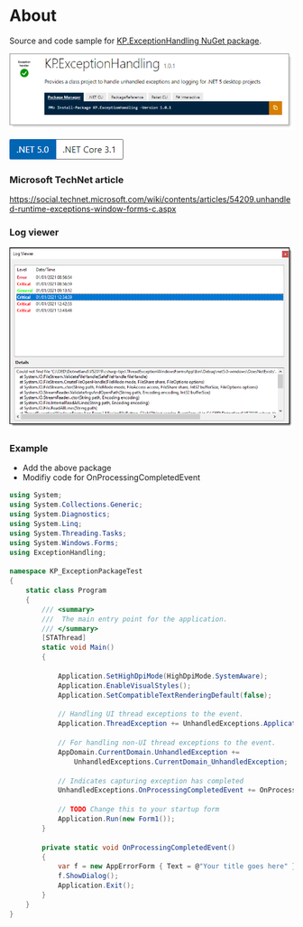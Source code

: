 # About



Source and code sample for [KP.ExceptionHandling NuGet package](https://www.nuget.org/packages/KP.ExceptionHandling/).

![screen](assets/nugetpackage1.png)


![screen1](assets/Versions.png)

### Microsoft TechNet article
https://social.technet.microsoft.com/wiki/contents/articles/54209.unhandled-runtime-exceptions-window-forms-c.aspx

### Log viewer

![screen](assets/LogViewer.png)

###  Example 

- Add the above package
- Modifiy code for OnProcessingCompletedEvent 

```csharp
using System;
using System.Collections.Generic;
using System.Diagnostics;
using System.Linq;
using System.Threading.Tasks;
using System.Windows.Forms;
using ExceptionHandling;

namespace KP_ExceptionPackageTest
{
    static class Program
    {
        /// <summary>
        ///  The main entry point for the application.
        /// </summary>
        [STAThread]
        static void Main()
        {

            Application.SetHighDpiMode(HighDpiMode.SystemAware);
            Application.EnableVisualStyles();
            Application.SetCompatibleTextRenderingDefault(false);

            // Handling UI thread exceptions to the event.
            Application.ThreadException += UnhandledExceptions.Application_ThreadException;

            // For handling non-UI thread exceptions to the event. 
            AppDomain.CurrentDomain.UnhandledException +=
                UnhandledExceptions.CurrentDomain_UnhandledException;

            // Indicates capturing exception has completed
            UnhandledExceptions.OnProcessingCompletedEvent += OnProcessingCompletedEvent;

            // TODO Change this to your startup form
            Application.Run(new Form1());
        }

        private static void OnProcessingCompletedEvent()
        {
            var f = new AppErrorForm { Text = @"Your title goes here" };
            f.ShowDialog();
            Application.Exit();
        }
    }
}

```